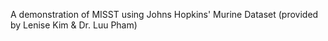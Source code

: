 A demonstration of MISST using Johns Hopkins' Murine Dataset (provided by Lenise Kim & Dr. Luu Pham)